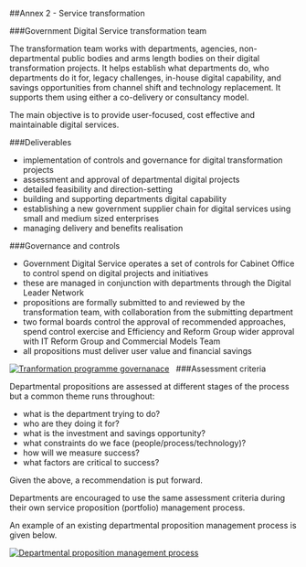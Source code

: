 ##Annex 2 - Service transformation

###Government Digital Service transformation team

The transformation team works with departments, agencies, non-departmental public bodies and arms length bodies
on their digital transformation projects. It helps
establish what departments do, who departments do it for, legacy
challenges, in-house digital capability, and savings opportunities
from channel shift and technology replacement. It supports them using either a co-delivery or consultancy model.

The main objective is to provide user-focused, cost effective and
maintainable digital services.

###Deliverables

-   implementation of controls and governance for digital
    transformation projects
-   assessment and approval of departmental digital projects
-   detailed feasibility and direction-setting
-   building and supporting departments digital capability
-   establishing a new government supplier chain for digital services
    using small and medium sized enterprises
-   managing delivery and benefits realisation

###Governance and controls

-   Government Digital Service operates a set of controls for Cabinet Office to control spend
    on digital projects and initiatives
-   these are managed in conjunction with departments through the
    Digital Leader Network
-   propositions are formally submitted to and reviewed by the
    transformation team, with collaboration from the submitting
    department
-   two formal boards control the approval of recommended approaches,
    spend control exercise and Efficiency and Reform Group wider approval with IT Reform Group and
    Commercial Models Team
-   all propositions must deliver user value and financial savings

[![Tranformation programme governanace](/assets/images/strategy/opportunity_map.png)](/assets/images/strategy/opportunity_map.png)
 
###Assessment criteria

Departmental propositions are assessed at different stages of the process
but a common theme runs throughout:

-   what is the department trying to do?
-   who are they doing it for?
-   what is the investment and savings opportunity?
-   what constraints do we face (people/process/technology)?
-   how will we measure success?
-   what factors are critical to success?

Given the above, a recommendation is put forward.

Departments are encouraged to use the same assessment criteria during
their own service proposition (portfolio) management process.

An example of an existing departmental proposition management process
is given below.

[![Departmental proposition management process](/assets/images/strategy/management_process.png)](/assets/images/strategy/management_process.png)

